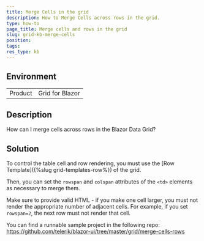 ```yaml
---
title: Merge Cells in the grid
description: How to Merge Cells across rows in the grid.
type: how-to
page_title: Merge cells and rows in the grid
slug: grid-kb-merge-cells
position: 
tags: 
res_type: kb
---
```


## Environment

<table>
    <tbody>
        <tr>
            <td>Product</td>
            <td>Grid for Blazor</td>
        </tr>
    </tbody>
</table>

## Description

How can I merge cells across rows in the Blazor Data Grid?


## Solution

To control the table cell and row rendering, you must use the [Row Template]({%slug grid-templates-row%}) of the grid.

Then, you can set the `rowspan` and `colspan` attributes of the `<td>` elements as necessary to merge them.

Make sure to provide valid HTML - if you make one cell larger, you must not render the appropriate number of adjacent cells. For example, if you set `rowspan=2`, the next row must not render that cell.

You can find a runnable sample project in the following repo: <a href="https://github.com/telerik/blazor-ui/tree/master/grid/merge-cells-rows" target="_blank">https://github.com/telerik/blazor-ui/tree/master/grid/merge-cells-rows</a>